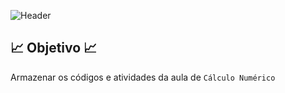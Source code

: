 ![Header](https://capsule-render.vercel.app/api?type=waving&height=121&color=FF6400&text=Códigos%20de%20Cálculo%20Numérico&fontSize=35&fontColor=FFA500&section=header&fontAlignY=65)

## 📈 Objetivo 📈
Armazenar os códigos e atividades da aula de `Cálculo Numérico`
